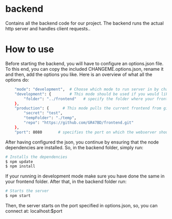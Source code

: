 # backend
Contains all the backend code for our project. The backend runs the actual http server and handles client requests..
# How to use
Before starting the backend, you will have to configure an options.json file. To this end, you can copy the included CHANGEME.options.json, rename it and then, add the options you like. Here is an overview of what all the options do:
```bash
	"mode": "development",  # Choose which mode to run server in by changing "development" to "production" or keeping as "development"
	"development": {        # This mode should be used if you would like to use your local copy of the frontend
		"folder": "../frontend"   # specify the folder where your frontend is located (Default: same parent folder as backend)
	},
	"production": {      # This mode pulls the current frontend from github and runs that (only properly works if port 80 of your local machine is forwarded)
   		"secret": "test",
		"tempFolder": "./temp",
		"repo": "https://github.com/GR47BD/frontend.git"
	},
	"port": 8080       # specifies the port on which the webserver should run
```
After having configured the json, you continue by ensuring that the node dependencies are installed. So, in the backend folder, simply run: 
```bash
# Installs the dependencies
$ npm update
$ npm install
```
If your running in development mode make sure you have done the same in your frontend folder. After that, in the backend folder run:
```bash
# Starts the server
$ npm start
```
Then, the server starts on the port specified in options.json, so, you can connect at: localhost:$port   